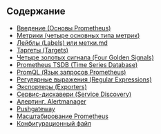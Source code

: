 ## Содержание

- [Введение (Основы Prometheus)](https://github.com/lamjob1993/linux-monitoring/blob/main/prometheus/beginning/1.%20%D0%92%D0%B2%D0%B5%D0%B4%D0%B5%D0%BD%D0%B8%D0%B5%20(%D0%9E%D1%81%D0%BD%D0%BE%D0%B2%D1%8B%20Prometheus).md)
- [Метрики (четыре основных типа метрик)](https://github.com/lamjob1993/linux-monitoring/blob/main/prometheus/beginning/2.%20%D0%9C%D0%B5%D1%82%D1%80%D0%B8%D0%BA%D0%B8%20(%D1%87%D0%B5%D1%82%D1%8B%D1%80%D0%B5%20%D0%BE%D1%81%D0%BD%D0%BE%D0%B2%D0%BD%D1%8B%D1%85%20%D1%82%D0%B8%D0%BF%D0%B0%20%D0%BC%D0%B5%D1%82%D1%80%D0%B8%D0%BA).md)
- [Лейблы (Labels) или метки.md](https://github.com/lamjob1993/linux-monitoring/blob/main/prometheus/beginning/3.%20%D0%9B%D0%B5%D0%B9%D0%B1%D0%BB%D1%8B%20(Labels)%20%D0%B8%D0%BB%D0%B8%20%D0%BC%D0%B5%D1%82%D0%BA%D0%B8.md)
- [Таргеты (Targets)](https://github.com/lamjob1993/linux-monitoring/blob/main/prometheus/beginning/3.1%20%D0%A2%D0%B0%D1%80%D0%B3%D0%B5%D1%82%D1%8B%20(targets).md)
- [Четыре золотых сигнала (Four Golden Signals)](https://github.com/lamjob1993/linux-monitoring/blob/main/prometheus/beginning/4.%20%D0%A7%D0%B5%D1%82%D1%8B%D1%80%D0%B5%20%D0%B7%D0%BE%D0%BB%D0%BE%D1%82%D1%8B%D1%85%20%D1%81%D0%B8%D0%B3%D0%BD%D0%B0%D0%BB%D0%B0%20(Four%20Golden%20Signals).md)
- [Prometheus TSDB (Time Series Database)](https://github.com/lamjob1993/linux-monitoring/blob/main/prometheus/beginning/5.%20Prometheus%20TSDB%20(Time%20Series%20Database).md)
- [PromQL (Язык запросов Prometheus)](https://github.com/lamjob1993/linux-monitoring/blob/main/prometheus/beginning/6.%20PromQL%20(%D0%AF%D0%B7%D1%8B%D0%BA%20%D0%B7%D0%B0%D0%BF%D1%80%D0%BE%D1%81%D0%BE%D0%B2%20Prometheus).md)
- [Регулярные выражения (Regular Expressions)](https://github.com/lamjob1993/linux-monitoring/blob/main/prometheus/beginning/6.1%20%D0%A0%D0%B5%D0%B3%D1%83%D0%BB%D1%8F%D1%80%D0%BD%D1%8B%D0%B5%20%D0%B2%D1%8B%D1%80%D0%B0%D0%B6%D0%B5%D0%BD%D0%B8%D1%8F.md)
- [Экспортеры (Exporters)](https://github.com/lamjob1993/linux-monitoring/blob/main/prometheus/beginning/7.%20%D0%AD%D0%BA%D1%81%D0%BF%D0%BE%D1%80%D1%82%D0%B5%D1%80%D1%8B%20(Exporters).md)
- [Сервис-дискавери (Service Discovery)](https://github.com/lamjob1993/linux-monitoring/blob/main/prometheus/beginning/8.%20%D0%A1%D0%B5%D1%80%D0%B2%D0%B8%D1%81-%D0%B4%D0%B8%D1%81%D0%BA%D0%B0%D0%B2%D0%B5%D1%80%D0%B8%20(Service%20Discovery).md)
- [Алертинг. Alertmanager](https://github.com/lamjob1993/linux-monitoring/blob/main/prometheus/beginning/9.%20%D0%90%D0%BB%D0%B5%D1%80%D1%82%D0%B8%D0%BD%D0%B3.%20Alertmanager.md)
- [Pushgateway](https://github.com/lamjob1993/linux-monitoring/blob/main/prometheus/beginning/9.1%20Pushgateway.md)
- [Масштабирование Prometheus](https://github.com/lamjob1993/linux-monitoring/blob/main/prometheus/beginning/9.2%20%D0%9C%D0%B0%D1%81%D1%88%D1%82%D0%B0%D0%B1%D0%B8%D1%80%D0%BE%D0%B2%D0%B0%D0%BD%D0%B8%D0%B5.md)
- [Конфигурационный файл](https://github.com/lamjob1993/linux-monitoring/blob/main/prometheus/beginning/9.3%20%D0%98%D0%B7%D1%83%D1%87%D0%B0%D0%B5%D0%BC%20configuration%20%D1%84%D0%B0%D0%B9%D0%BB.md)
